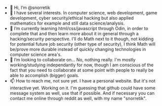 - 👋 Hi, I’m @snorretik
- 👀 I have several interests. In computer science, web development, game development, cyber security/ethical hacking but also applied mathematics for example and still data science/analysis.
- 🌱 I’m currently learning html/css/javascript through Odin, in order to complete that and then learn more about it in general through a hacking/security perspective. I'll do Math next to it though, not kidding for potential future job security (other type of security), I think Math will be/prove more durable instead of quickly changing technologies in computer science area's.
- 💞️ I’m looking to collaborate on... No, nothing really. I'm mostly working/studying independantly for now, though I am conscious of the fact that you need to collaborate at some point with people to really be able to accomplish (bigger) goals.
- 📫 How to reach me, not sure yet. I have a personal website. But it's not interactive yet. Working on it. I'm guessing that github could have some message system as well, use that if possible. And if necessary you can contact me online through reddit as well, with my name "snorretik".


<!---
snorretik/snorretik is a ✨ special ✨ repository because its `README.md` (this file) appears on your GitHub profile.
You can click the Preview link to take a look at your changes.
--->
